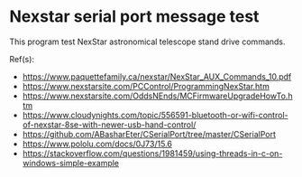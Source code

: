 
 Nexstar serial port message test
 ================================

This program test NexStar astronomical telescope stand drive commands.

Ref(s):

  - https://www.paquettefamily.ca/nexstar/NexStar_AUX_Commands_10.pdf
  - https://www.nexstarsite.com/PCControl/ProgrammingNexStar.htm
  - https://www.nexstarsite.com/OddsNEnds/MCFirmwareUpgradeHowTo.htm
  - https://www.cloudynights.com/topic/556591-bluetooth-or-wifi-control-of-nexstar-8se-with-newer-usb-hand-control/
  - https://github.com/ABasharEter/CSerialPort/tree/master/CSerialPort
  - https://www.pololu.com/docs/0J73/15.6
  - https://stackoverflow.com/questions/1981459/using-threads-in-c-on-windows-simple-example


